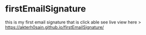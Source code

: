 # firstEmailSignature
this is my first email signature that is click able see live view here > https://akterh0sain.github.io/firstEmailSignature/
